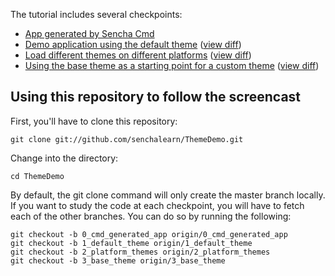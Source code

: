 The tutorial includes several checkpoints:

* [App generated by Sencha Cmd][0]
* [Demo application using the default theme][1] ([view diff][0-1])
* [Load different themes on different platforms][2] ([view diff][1-2])
* [Using the base theme as a starting point for a custom theme][3] ([view diff][2-3])

## Using this repository to follow the screencast

First, you'll have to clone this repository:

    git clone git://github.com/senchalearn/ThemeDemo.git

Change into the directory:

    cd ThemeDemo

By default, the git clone command will only create the master branch locally. If you want to study the code at each checkpoint, you will have to fetch each of the other branches. You can do so by running the following:

    git checkout -b 0_cmd_generated_app origin/0_cmd_generated_app
    git checkout -b 1_default_theme origin/1_default_theme
    git checkout -b 2_platform_themes origin/2_platform_themes
    git checkout -b 3_base_theme origin/3_base_theme

[0]: https://github.com/senchalearn/ThemeDemo/tree/0_cmd_generated_app
[1]: https://github.com/senchalearn/ThemeDemo/tree/1_default_theme
[2]: https://github.com/senchalearn/ThemeDemo/tree/2_platform_themes
[3]: https://github.com/senchalearn/ThemeDemo/tree/3_base_theme

[0-1]: https://github.com/senchalearn/IconViewer/compare/0_cmd_generated_app...1_default_theme
[1-2]: https://github.com/senchalearn/IconViewer/compare/1_default_theme...2_platform_themes
[2-3]: https://github.com/senchalearn/IconViewer/compare/2_platform_themes...3_base_theme
